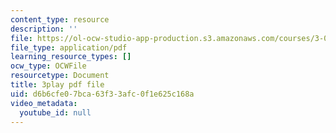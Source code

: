 ```yaml
---
content_type: resource
description: ''
file: https://ol-ocw-studio-app-production.s3.amazonaws.com/courses/3-091-introduction-to-solid-state-chemistry-fall-2018/d6b6cfe07bca63f33afc0f1e625c168a_EOS0HBUoycc.pdf
file_type: application/pdf
learning_resource_types: []
ocw_type: OCWFile
resourcetype: Document
title: 3play pdf file
uid: d6b6cfe0-7bca-63f3-3afc-0f1e625c168a
video_metadata:
  youtube_id: null
---
```

